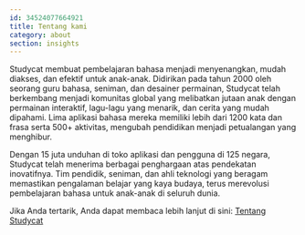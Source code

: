 ```yaml
---
id: 34524077664921
title: Tentang kami
category: about
section: insights
---
```

Studycat membuat pembelajaran bahasa menjadi menyenangkan, mudah diakses, dan efektif untuk anak-anak. Didirikan pada tahun 2000 oleh seorang guru bahasa, seniman, dan desainer permainan, Studycat telah berkembang menjadi komunitas global yang melibatkan jutaan anak dengan permainan interaktif, lagu-lagu yang menarik, dan cerita yang mudah dipahami. Lima aplikasi bahasa mereka memiliki lebih dari 1200 kata dan frasa serta 500+ aktivitas, mengubah pendidikan menjadi petualangan yang menghibur.

Dengan 15 juta unduhan di toko aplikasi dan pengguna di 125 negara, Studycat telah menerima berbagai penghargaan atas pendekatan inovatifnya. Tim pendidik, seniman, dan ahli teknologi yang beragam memastikan pengalaman belajar yang kaya budaya, terus merevolusi pembelajaran bahasa untuk anak-anak di seluruh dunia.

Jika Anda tertarik, Anda dapat membaca lebih lanjut di sini: [Tentang Studycat](https://studycat.com/about/)

